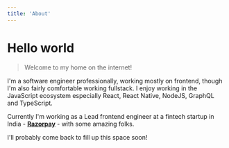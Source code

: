 ```yaml
---
title: 'About'
---
```


# Hello world

> Welcome to my home on the internet!

I'm a software engineer professionally, working mostly on frontend, though I'm also fairly comfortable working fullstack. I enjoy working in the JavaScript ecosystem especially React, React Native, NodeJS, GraphQL and TypeScript.

Currently I'm working as a Lead frontend engineer at a fintech startup in India - [**Razorpay**](https://razorpay.com/) - with some amazing folks.

I'll probably come back to fill up this space soon!
